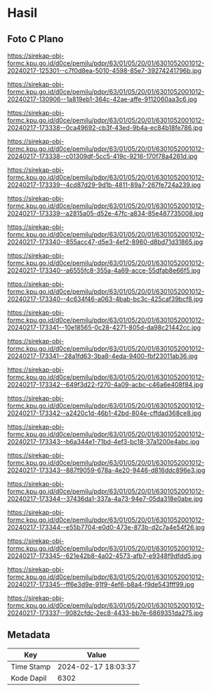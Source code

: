 # Hasil

## Foto C Plano

https://sirekap-obj-formc.kpu.go.id/d0ce/pemilu/pdpr/63/01/05/20/01/6301052001012-20240217-125301--c7f0d8ea-5010-4598-85e7-39274241796b.jpg

https://sirekap-obj-formc.kpu.go.id/d0ce/pemilu/pdpr/63/01/05/20/01/6301052001012-20240217-130906--1a819eb1-364c-42ae-affe-9112060aa3c6.jpg

https://sirekap-obj-formc.kpu.go.id/d0ce/pemilu/pdpr/63/01/05/20/01/6301052001012-20240217-173338--0ca49692-cb3f-43ed-9b4a-ec84b18fe786.jpg

https://sirekap-obj-formc.kpu.go.id/d0ce/pemilu/pdpr/63/01/05/20/01/6301052001012-20240217-173338--c01309df-5cc5-419c-9216-170f78a4261d.jpg

https://sirekap-obj-formc.kpu.go.id/d0ce/pemilu/pdpr/63/01/05/20/01/6301052001012-20240217-173339--4cd87d29-9d1b-4811-89a7-267fe724a239.jpg

https://sirekap-obj-formc.kpu.go.id/d0ce/pemilu/pdpr/63/01/05/20/01/6301052001012-20240217-173339--a2815a05-d52e-47fc-a834-85e487735008.jpg

https://sirekap-obj-formc.kpu.go.id/d0ce/pemilu/pdpr/63/01/05/20/01/6301052001012-20240217-173340--855acc47-d5e3-4ef2-8960-d8bd71d31865.jpg

https://sirekap-obj-formc.kpu.go.id/d0ce/pemilu/pdpr/63/01/05/20/01/6301052001012-20240217-173340--a6555fc8-355a-4a69-acce-55dfab8e66f5.jpg

https://sirekap-obj-formc.kpu.go.id/d0ce/pemilu/pdpr/63/01/05/20/01/6301052001012-20240217-173340--4c634f46-a063-4bab-bc3c-425caf39bcf8.jpg

https://sirekap-obj-formc.kpu.go.id/d0ce/pemilu/pdpr/63/01/05/20/01/6301052001012-20240217-173341--10e18565-0c28-4271-805d-da98c21442cc.jpg

https://sirekap-obj-formc.kpu.go.id/d0ce/pemilu/pdpr/63/01/05/20/01/6301052001012-20240217-173341--28a1fd63-3ba8-4eda-9400-fbf23011ab36.jpg

https://sirekap-obj-formc.kpu.go.id/d0ce/pemilu/pdpr/63/01/05/20/01/6301052001012-20240217-173342--649f3d22-f270-4a09-acbc-c46a6e408f84.jpg

https://sirekap-obj-formc.kpu.go.id/d0ce/pemilu/pdpr/63/01/05/20/01/6301052001012-20240217-173342--a2420c1d-46b1-42bd-804e-cffdad368ce8.jpg

https://sirekap-obj-formc.kpu.go.id/d0ce/pemilu/pdpr/63/01/05/20/01/6301052001012-20240217-173343--b6a344e1-71bd-4ef3-bc18-37a1200e4abc.jpg

https://sirekap-obj-formc.kpu.go.id/d0ce/pemilu/pdpr/63/01/05/20/01/6301052001012-20240217-173343--887f9059-678a-4e20-9446-d816ddc896e3.jpg

https://sirekap-obj-formc.kpu.go.id/d0ce/pemilu/pdpr/63/01/05/20/01/6301052001012-20240217-173344--37436da1-337a-4a73-94e7-05da318e0abe.jpg

https://sirekap-obj-formc.kpu.go.id/d0ce/pemilu/pdpr/63/01/05/20/01/6301052001012-20240217-173344--e55b7704-e0d0-473e-873b-d2c7a4e54f26.jpg

https://sirekap-obj-formc.kpu.go.id/d0ce/pemilu/pdpr/63/01/05/20/01/6301052001012-20240217-173345--621e42b8-4a02-4573-afb7-e9348f9dfdd5.jpg

https://sirekap-obj-formc.kpu.go.id/d0ce/pemilu/pdpr/63/01/05/20/01/6301052001012-20240217-173345--ff6e3d9e-91f9-4ef6-b8a4-f9de543fff99.jpg

https://sirekap-obj-formc.kpu.go.id/d0ce/pemilu/pdpr/63/01/05/20/01/6301052001012-20240217-173337--9082cfdc-2ec8-4433-bb7e-6869351da275.jpg


## Metadata

| Key        | Value               |
| ---------- | ------------------- |
| Time Stamp | 2024-02-17 18:03:37 |
| Kode Dapil | 6302                |



